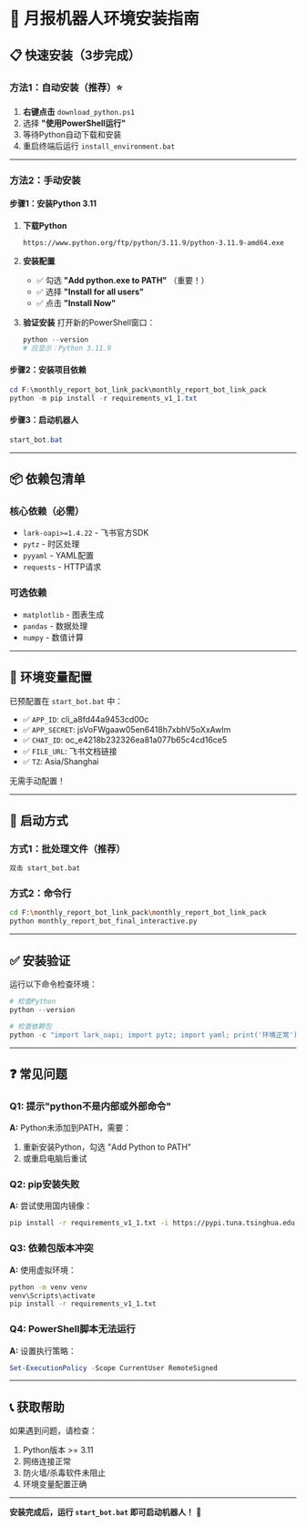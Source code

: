 # 🚀 月报机器人环境安装指南

## 📋 快速安装（3步完成）

### 方法1：自动安装（推荐）⭐

1. **右键点击** `download_python.ps1`
2. 选择 **"使用PowerShell运行"**
3. 等待Python自动下载和安装
4. 重启终端后运行 `install_environment.bat`

---

### 方法2：手动安装

#### 步骤1：安装Python 3.11

1. **下载Python**
   ```
   https://www.python.org/ftp/python/3.11.9/python-3.11.9-amd64.exe
   ```

2. **安装配置**
   - ✅ 勾选 **"Add python.exe to PATH"** （重要！）
   - ✅ 选择 **"Install for all users"**
   - ✅ 点击 **"Install Now"**

3. **验证安装**
   打开新的PowerShell窗口：
   ```powershell
   python --version
   # 应显示：Python 3.11.9
   ```

#### 步骤2：安装项目依赖

```powershell
cd F:\monthly_report_bot_link_pack\monthly_report_bot_link_pack
python -m pip install -r requirements_v1_1.txt
```

#### 步骤3：启动机器人

```powershell
start_bot.bat
```

---

## 📦 依赖包清单

### 核心依赖（必需）
- `lark-oapi>=1.4.22` - 飞书官方SDK
- `pytz` - 时区处理
- `pyyaml` - YAML配置
- `requests` - HTTP请求

### 可选依赖
- `matplotlib` - 图表生成
- `pandas` - 数据处理
- `numpy` - 数值计算

---

## 🔧 环境变量配置

已预配置在 `start_bot.bat` 中：
- ✅ `APP_ID`: cli_a8fd44a9453cd00c
- ✅ `APP_SECRET`: jsVoFWgaaw05en6418h7xbhV5oXxAwIm
- ✅ `CHAT_ID`: oc_e4218b232326ea81a077b65c4cd16ce5
- ✅ `FILE_URL`: 飞书文档链接
- ✅ `TZ`: Asia/Shanghai

无需手动配置！

---

## 🎯 启动方式

### 方式1：批处理文件（推荐）
```bash
双击 start_bot.bat
```

### 方式2：命令行
```bash
cd F:\monthly_report_bot_link_pack\monthly_report_bot_link_pack
python monthly_report_bot_final_interactive.py
```

---

## ✅ 安装验证

运行以下命令检查环境：

```powershell
# 检查Python
python --version

# 检查依赖包
python -c "import lark_oapi; import pytz; import yaml; print('环境正常')"
```

---

## ❓ 常见问题

### Q1: 提示"python不是内部或外部命令"
**A:** Python未添加到PATH，需要：
1. 重新安装Python，勾选 "Add Python to PATH"
2. 或重启电脑后重试

### Q2: pip安装失败
**A:** 尝试使用国内镜像：
```bash
pip install -r requirements_v1_1.txt -i https://pypi.tuna.tsinghua.edu.cn/simple
```

### Q3: 依赖包版本冲突
**A:** 使用虚拟环境：
```bash
python -m venv venv
venv\Scripts\activate
pip install -r requirements_v1_1.txt
```

### Q4: PowerShell脚本无法运行
**A:** 设置执行策略：
```powershell
Set-ExecutionPolicy -Scope CurrentUser RemoteSigned
```

---

## 📞 获取帮助

如果遇到问题，请检查：
1. Python版本 >= 3.11
2. 网络连接正常
3. 防火墙/杀毒软件未阻止
4. 环境变量配置正确

---

**安装完成后，运行 `start_bot.bat` 即可启动机器人！** 🎉



